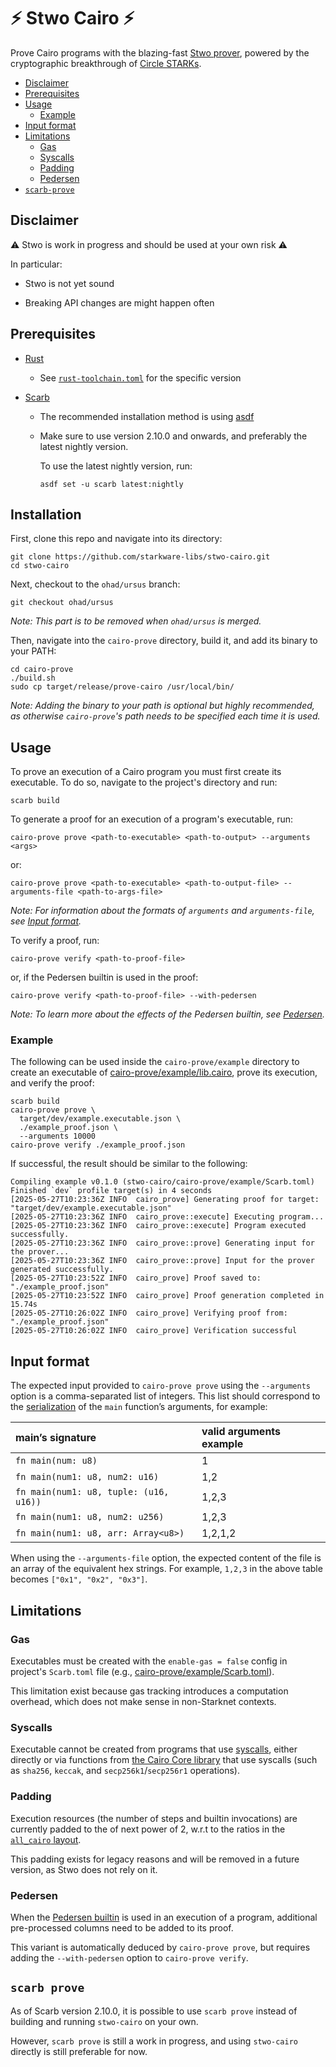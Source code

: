 # ⚡ Stwo Cairo ⚡

Prove Cairo programs with the blazing-fast [Stwo prover](https://github.com/starkware-libs/stwo), powered by the cryptographic breakthrough of [Circle STARKs](https://eprint.iacr.org/2024/278).

* [Disclaimer](#disclaimer)
* [Prerequisites](#prerequisites)
* [Usage](#usage)
  * [Example](#example)
* [Input format](#input-format)
* [Limitations](#limitations)
  * [Gas](#gas)
  * [Syscalls](#syscalls)
  * [Padding](#padding)
  * [Pedersen](#pedersen)
* [`scarb-prove`](#scarb-prove)

## Disclaimer

⚠️ Stwo is work in progress and should be used at your own risk ⚠️

In particular:

* Stwo is not yet sound

* Breaking API changes are might happen often

## Prerequisites

- [Rust](https://www.rust-lang.org/tools/install/)

  - See [`rust-toolchain.toml`](.rust-toolchain.toml) for the specific version
- [Scarb](https://docs.swmansion.com/scarb/download.html)
  - The recommended installation method is using [asdf](https://asdf-vm.com/)
  - Make sure to use version 2.10.0 and onwards, and preferably the latest nightly version.
  
    To use the latest nightly version, run:
    
    ```
    asdf set -u scarb latest:nightly
    ```

## Installation

First, clone this repo and navigate into its directory:

```
git clone https://github.com/starkware-libs/stwo-cairo.git
cd stwo-cairo
```

Next, checkout to the `ohad/ursus` branch:

```
git checkout ohad/ursus
```

*Note: This part is to be removed when `ohad/ursus` is merged.*

Then, navigate into the `cairo-prove` directory, build it, and add its binary to your PATH:

```
cd cairo-prove
./build.sh
sudo cp target/release/prove-cairo /usr/local/bin/
```

*Note: Adding the binary to your path is optional but highly recommended, as otherwise `cairo-prove`'s path needs to be specified each time it is used.*

## Usage

To prove an execution of a Cairo program you must first create its executable. To do so, navigate to the project's directory and run:

```
scarb build
```

To generate a proof for an execution of a program's executable, run:

```
cairo-prove prove <path-to-executable> <path-to-output> --arguments <args>
```
or:

```
cairo-prove prove <path-to-executable> <path-to-output-file> --arguments-file <path-to-args-file>
```

*Note: For information about the formats of `arguments` and `arguments-file`, see [Input format](#input-format).*

To verify a proof, run:

```
cairo-prove verify <path-to-proof-file>
```

or, if the Pedersen builtin is used in the proof:

```
cairo-prove verify <path-to-proof-file> --with-pedersen
```

*Note: To learn more about the effects of the Pedersen builtin, see [Pedersen](#pedersen).*

### Example

The following can be used inside the `cairo-prove/example` directory to create an executable of [cairo-prove/example/lib.cairo](cairo-prove/example/lib.cairo), prove its execution, and verify the proof:

```terminal
scarb build
cairo-prove prove \
  target/dev/example.executable.json \
  ./example_proof.json \
  --arguments 10000
cairo-prove verify ./example_proof.json
```

If successful, the result should be similar to the following:

```
Compiling example v0.1.0 (stwo-cairo/cairo-prove/example/Scarb.toml)
Finished `dev` profile target(s) in 4 seconds
[2025-05-27T10:23:36Z INFO  cairo_prove] Generating proof for target: "target/dev/example.executable.json"
[2025-05-27T10:23:36Z INFO  cairo_prove::execute] Executing program...
[2025-05-27T10:23:36Z INFO  cairo_prove::execute] Program executed successfully.
[2025-05-27T10:23:36Z INFO  cairo_prove::prove] Generating input for the prover...
[2025-05-27T10:23:36Z INFO  cairo_prove::prove] Input for the prover generated successfully.
[2025-05-27T10:23:52Z INFO  cairo_prove] Proof saved to: "./example_proof.json"
[2025-05-27T10:23:52Z INFO  cairo_prove] Proof generation completed in 15.74s
[2025-05-27T10:26:02Z INFO  cairo_prove] Verifying proof from: "./example_proof.json"
[2025-05-27T10:26:02Z INFO  cairo_prove] Verification successful
```

## Input format

The expected input provided to `cairo-prove prove` using the `--arguments` option is a comma-separated list of integers. This list should correspond to the [serialization](https://docs.starknet.io/architecture-and-concepts/smart-contracts/serialization-of-cairo-types/) of the `main` function’s arguments, for example:

| main’s signature | valid arguments example |
| :---- | :---- |
| `fn main(num: u8)` | 1 |
| `fn main(num1: u8, num2: u16)` | 1,2 |
| `fn main(num1: u8, tuple: (u16, u16))` | 1,2,3 |
| `fn main(num1: u8, num2: u256)` | 1,2,3 |
| `fn main(num1: u8, arr: Array<u8>)` | 1,2,1,2 |


When using the `--arguments-file` option, the expected content of the file is an array of the equivalent hex strings. For example, `1,2,3` in the above table becomes `["0x1", "0x2", "0x3"]`.

## Limitations

### Gas

Executables must be created with the `enable-gas = false` config in project's `Scarb.toml` file (e.g., [cairo-prove/example/Scarb.toml](cairo-prove/example/Scarb.toml)).

This limitation exist because gas tracking introduces a computation overhead, which does not make sense in non-Starknet contexts.

### Syscalls

Executable cannot be created from programs that use [syscalls](https://book.cairo-lang.org/appendix-08-system-calls.html), either directly or via functions from [the Cairo Core library](https://docs.cairo-lang.org/core/) that use syscalls (such as `sha256`, `keccak`, and `secp256k1`/`secp256r1` operations).

### Padding

Execution resources (the number of steps and builtin invocations) are currently padded to the of next power of 2, w.r.t to the ratios in the [`all_cairo` layout](https://github.com/lambdaclass/cairo-vm/blob/15bf79470cdd8eff29f41fc0a87143dce5499c7e/vm/src/types/instance_definitions/builtins_instance_def.rs#L157).

This padding exists for legacy reasons and will be removed in a future version, as Stwo does not rely on it.

### Pedersen

When the [Pedersen builtin](https://book.cairo-lang.org/ch204-02-01-pedersen.html#pedersen-builtin) is used in an execution of a program, additional pre-processed columns need to be added to its proof.

This variant is automatically deduced by `cairo-prove prove`, but requires adding the `--with-pedersen` option to `cairo-prove verify`.

## `scarb prove`

As of Scarb version 2.10.0, it is possible to use `scarb prove` instead of building and running `stwo-cairo` on your own.

However, `scarb prove` is still a work in progress, and using `stwo-cairo` directly is still preferable for now.
